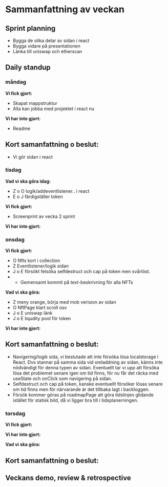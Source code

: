 # Sammanfattning av veckan

## Sprint planning
- Bygga de olika delar av sidan i react
- Bygga vidare på presentationen
- Länka till uniswap och etherscan

## Daily standup
### måndag
**Vi fick gjort:**
- Skapat mappstruktur 
- Alla kan jobba med projektet i react nu

**Vi har inte gjort:**
- Readme

## Kort samanfattning o beslut:
- Vi gör sidan i react

### tisdag
**Vad vi ska göra idag:**
- Z o O logik/addeventlistener.. i react
- E o J färdigställer token

**Vi fick gjort:**
- Screenprint av vecka 2 sprint 

**Vi har inte gjort:**

### onsdag
**Vi fick gjort:**
- O Nfts kort i collection
- Z Eventlistener/logik sidan 
- J o E försökt felsöka selfdestruct och cap på token men svårlöst.
- - Gemensamt kommit på text-beskrivning för alla NFTs

**Vad vi ska göra:**
- Z meny orange, börja med mob verision av sidan
- O NftPage klart scroll osv
- J o E uniswap länk 
- J o E liqudity pool för token

**Vi har inte gjort:**

## Kort samanfattning o beslut:
- Navigering/logik sida, vi beslutade att inte försöka lösa localstorage i React. Dvs stannar på samma sida vid omladdning av sidan, känns inte nödvändigt för denna     typen av sidan. Eventuellt tar vi upp att försöka lösa det problemet senare igen om tid finns, för nu får det räcka med useState och onClick som navigering på sidan. 
- Selfdestruct och cap på token, kanske eventuellt försöker lösas senare om tid finns men för närvarande är det tillbaka lagt i backloggen. 
- Försök kommer göras på roadmapPage att göra tidslinjen glidande istället för statisk bild, då vi ligger bra till i tidsplanerningen. 

### torsdag
**Vi fick gjort:**

**Vi har inte gjort:**

**Vad vi ska göra:**

## Kort samanfattning o beslut:

## Veckans demo, review & retrospective




